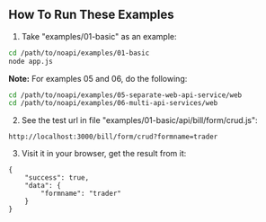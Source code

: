 
## How To Run These Examples

1. Take "examples/01-basic" as an example:
```sh
cd /path/to/noapi/examples/01-basic
node app.js
```

**Note:**
For examples 05 and 06, do the following:

```sh
cd /path/to/noapi/examples/05-separate-web-api-service/web
cd /path/to/noapi/examples/06-multi-api-services/web
```



2. See the test url in file "examples/01-basic/api/bill/form/crud.js":
```
http://localhost:3000/bill/form/crud?formname=trader
```



3. Visit it in your browser, get the result from it: 
```
{
	"success": true,
	"data": {
		"formname": "trader"
	}
}
```

